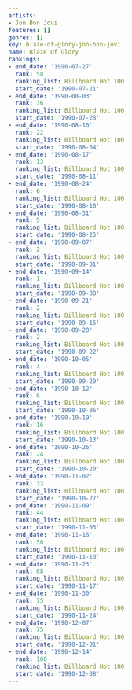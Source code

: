 ```yaml
---
artists:
- Jon Bon Jovi
features: []
genres: []
key: blaze-of-glory-jon-bon-jovi
name: Blaze Of Glory
rankings:
- end_date: '1990-07-27'
  rank: 58
  ranking_list: Billboard Hot 100
  start_date: '1990-07-21'
- end_date: '1990-08-03'
  rank: 36
  ranking_list: Billboard Hot 100
  start_date: '1990-07-28'
- end_date: '1990-08-10'
  rank: 22
  ranking_list: Billboard Hot 100
  start_date: '1990-08-04'
- end_date: '1990-08-17'
  rank: 13
  ranking_list: Billboard Hot 100
  start_date: '1990-08-11'
- end_date: '1990-08-24'
  rank: 6
  ranking_list: Billboard Hot 100
  start_date: '1990-08-18'
- end_date: '1990-08-31'
  rank: 5
  ranking_list: Billboard Hot 100
  start_date: '1990-08-25'
- end_date: '1990-09-07'
  rank: 2
  ranking_list: Billboard Hot 100
  start_date: '1990-09-01'
- end_date: '1990-09-14'
  rank: 1
  ranking_list: Billboard Hot 100
  start_date: '1990-09-08'
- end_date: '1990-09-21'
  rank: 2
  ranking_list: Billboard Hot 100
  start_date: '1990-09-15'
- end_date: '1990-09-28'
  rank: 2
  ranking_list: Billboard Hot 100
  start_date: '1990-09-22'
- end_date: '1990-10-05'
  rank: 4
  ranking_list: Billboard Hot 100
  start_date: '1990-09-29'
- end_date: '1990-10-12'
  rank: 6
  ranking_list: Billboard Hot 100
  start_date: '1990-10-06'
- end_date: '1990-10-19'
  rank: 16
  ranking_list: Billboard Hot 100
  start_date: '1990-10-13'
- end_date: '1990-10-26'
  rank: 24
  ranking_list: Billboard Hot 100
  start_date: '1990-10-20'
- end_date: '1990-11-02'
  rank: 33
  ranking_list: Billboard Hot 100
  start_date: '1990-10-27'
- end_date: '1990-11-09'
  rank: 44
  ranking_list: Billboard Hot 100
  start_date: '1990-11-03'
- end_date: '1990-11-16'
  rank: 50
  ranking_list: Billboard Hot 100
  start_date: '1990-11-10'
- end_date: '1990-11-23'
  rank: 68
  ranking_list: Billboard Hot 100
  start_date: '1990-11-17'
- end_date: '1990-11-30'
  rank: 75
  ranking_list: Billboard Hot 100
  start_date: '1990-11-24'
- end_date: '1990-12-07'
  rank: 75
  ranking_list: Billboard Hot 100
  start_date: '1990-12-01'
- end_date: '1990-12-14'
  rank: 100
  ranking_list: Billboard Hot 100
  start_date: '1990-12-08'
---
```


